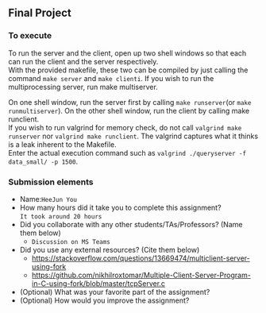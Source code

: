 ## Final Project
### To execute
To run the server and the client, open up two shell windows so that each can run the client and the server respectively.  
With the provided makefile, these two can be compiled by just calling the command ```make server``` and ```make clienti```.
If you wish to run the multiprocessing server, run make multiserver.  
  
On one shell window, run the server first by calling ```make runserver```(or ```make runmultiserver```).
On the other shell window, run the client by calling make runclient.  
If you wish to run valgrind for memory check, do not call ```valgrind make runserver``` nor ```valgrind make runclient```.
The valgrind captures what it thinks is a leak inherent to the Makefile.  
Enter the actual execution command such as ```valgrind ./queryserver -f data_small/ -p 1500```.  
### Submission elements
- Name:```HeeJun You```
- How many hours did it take you to complete this assignment?  
```It took around 20 hours```
- Did you collaborate with any other students/TAs/Professors? (Name them below)
  - ```Discussion on MS Teams```
- Did you use any external resources? (Cite them below)
  - https://stackoverflow.com/questions/13669474/multiclient-server-using-fork
  - https://github.com/nikhilroxtomar/Multiple-Client-Server-Program-in-C-using-fork/blob/master/tcpServer.c
- (Optional) What was your favorite part of the assignment?
- (Optional) How would you improve the assignment?  
